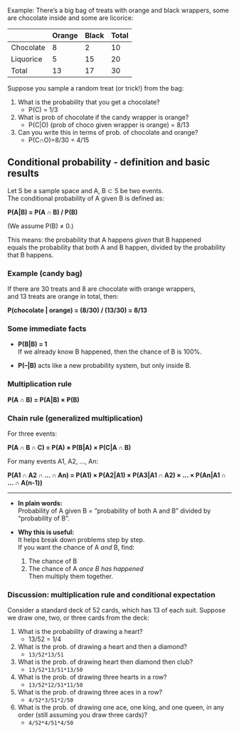 Example: There’s a big bag of treats with orange and black
wrappers, some are chocolate inside and some are licorice:

|           | Orange | Black | Total |
| --------- | ------ | ----- | ----- |
| Chocolate | 8      | 2     | 10    |
| Liquorice | 5      | 15    | 20    |
| Total     | 13     | 17    | 30    |

Suppose you sample a random treat (or trick!) from the bag:
1. What is the probability that you get a chocolate?
	- P(C) = 1/3 
2. What is prob of chocolate if the candy wrapper is orange?
	- P(C|O) (prob of choco given wrapper is orange) = 8/13
3. Can you write this in terms of prob. of chocolate and orange?
	- P(C∩O)=8/30 = 4/15

## Conditional probability - definition and basic results

Let S be a sample space and A, B ⊂ S be two events.  
The conditional probability of A given B is defined as:

**P(A|B) = P(A ∩ B) / P(B)**

(We assume P(B) ≠ 0.)

This means: the probability that A happens _given_ that B happened  
equals the probability that both A and B happen, divided by the probability that B happens.

### Example (candy bag)

If there are 30 treats and 8 are chocolate with orange wrappers,  
and 13 treats are orange in total, then:

**P(chocolate | orange) = (8/30) / (13/30) = 8/13**

### Some immediate facts

- **P(B|B) = 1**  
    If we already know B happened, then the chance of B is 100%.

- **P(–|B)** acts like a new probability system, but only inside B.


### Multiplication rule
**P(A ∩ B) = P(A|B) × P(B)**

### Chain rule (generalized multiplication)
For three events:

**P(A ∩ B ∩ C) = P(A) × P(B|A) × P(C|A ∩ B)**

For many events A1, A2, ..., An:

**P(A1 ∩ A2 ∩ ... ∩ An) = P(A1) × P(A2|A1) × P(A3|A1 ∩ A2) × ... × P(An|A1 ∩ ... ∩ A(n-1))**

___ 
- **In plain words:**  
    Probability of A given B = “probability of both A and B” divided by “probability of B”.
    
- **Why this is useful:**  
    It helps break down problems step by step.  
    If you want the chance of A _and_ B, find:
    
    1. The chance of B
    2. The chance of A _once B has happened_  
        Then multiply them together.


### Discussion: multiplication rule and conditional expectation
Consider a standard deck of 52 cards, which has 13 of each suit.
Suppose we draw one, two, or three cards from the deck:
1. What is the probability of drawing a heart?
	- 13/52 = 1/4
2. What is the prob. of drawing a heart and then a diamond?
	- `13/52*13/51`
3. What is the prob. of drawing heart then diamond then club?
	- `13/52*13/51*13/50`
4. What is the prob. of drawing three hearts in a row?
	- `13/52*12/51*11/50`
5. What is the prob. of drawing three aces in a row?
	-  `4/52*3/51*2/50`
6. What is the prob. of drawing one ace, one king, and one queen, in any order (still assuming you draw three cards)?
	- `4/52*4/51*4/50`